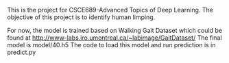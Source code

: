 This is the project for CSCE689-Advanced Topics of Deep Learning.
The objective of this project is to identify human limping.

For now, the model is trained based on Walking Gait Dataset which could be found at http://www-labs.iro.umontreal.ca/~labimage/GaitDataset/
The final model is model/40.h5
The code to load this model and run prediction is in predict.py
